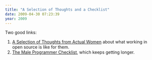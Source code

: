 ```yaml
---
title: "A Selection of Thoughts and a Checklist"
date: 2009-04-30 07:23:39
year: 2009
---
```

Two good links:
<ol>
	<li><a href="http://hackety.org/2009/04/29/aSelectionOfThoughtsFromActualWomen.html">A Selection of Thoughts from Actual Women</a> about what working in open source is like for them.</li>
	<li><a href="http://lafalafu.com/krc/privilege.html">The Male Programmer Checklist</a>, which keeps getting longer.</li>
</ol>
<ul></ul>
